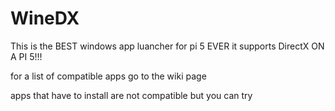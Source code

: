 # WineDX
This is the BEST windows app luancher for pi 5 EVER it supports DirectX ON A PI 5!!!

for a list of compatible apps go to the wiki page

apps that have to install are not compatible but you can try